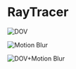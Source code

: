 # RayTracer
![DOV](https://user-images.githubusercontent.com/11552905/121558661-b60fd600-c9ca-11eb-8478-d5404c4f1881.png)

![Motion Blur](https://user-images.githubusercontent.com/11552905/121558483-94165380-c9ca-11eb-9621-7e18431d79c2.png)

![DOV+Motion Blur](https://user-images.githubusercontent.com/11552905/121558708-c0ca6b00-c9ca-11eb-936a-443abef858e0.png)
